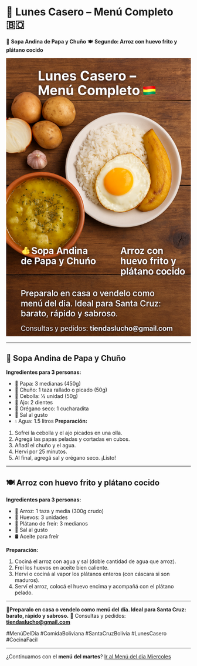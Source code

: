 # 📅 **Lunes Casero – Menú Completo** 🇧🇴

🥣 **Sopa Andina de Papa y Chuño**
🍽️ **Segundo: Arroz con huevo frito y plátano cocido**

![imagen](img/menu-lunes.png)

---

## 🥣 **Sopa Andina de Papa y Chuño**

**Ingredientes para 3 personas:**

* 🥔 Papa: 3 medianas (450g)
* 🧊 Chuño: 1 taza rallado o picado (50g)
* 🧅 Cebolla: ½ unidad (50g)
* 🧄 Ajo: 2 dientes
* 🌿 Orégano seco: 1 cucharadita
* 🧂 Sal al gusto
* 💧 Agua: 1.5 litros
  **Preparación:**

1. Sofreí la cebolla y el ajo picados en una olla.
2. Agregá las papas peladas y cortadas en cubos.
3. Añadí el chuño y el agua.
4. Herví por 25 minutos.
5. Al final, agregá sal y orégano seco. ¡Listo!

---

## 🍽️ **Arroz con huevo frito y plátano cocido**

**Ingredientes para 3 personas:**

* 🍚 Arroz: 1 taza y media (300g crudo)
* 🥚 Huevos: 3 unidades
* 🍌 Plátano de freír: 3 medianos
* 🧂 Sal al gusto
* 🛢️ Aceite para freír

**Preparación:**

1. Cociná el arroz con agua y sal (doble cantidad de agua que arroz).
2. Freí los huevos en aceite bien caliente.
3. Herví o cociná al vapor los plátanos enteros (con cáscara si son maduros).
4. Serví el arroz, colocá el huevo encima y acompañá con el plátano pelado.

---

📍**Preparalo en casa o vendelo como menú del día. Ideal para Santa Cruz: barato, rápido y sabroso.**
📩 Consultas y pedidos: **[tiendaslucho@gmail.com](mailto:tiendaslucho@gmail.com)**

\#MenúDelDía #ComidaBoliviana #SantaCruzBolivia #LunesCasero #CocinaFacil

---

¿Continuamos con el **menú del martes**?  [Ir al Menú del dia Miercoles](./Receta-02Martes.md)
